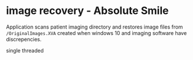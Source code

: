 # image recovery - Absolute Smile

Application scans patient imaging directory and restores image files from `/OriginalImages.XVA` created when windows 10 and imaging software have discrepencies.

single threaded